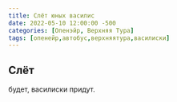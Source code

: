 ```yaml
---
title: Слёт юных василис
date: 2022-05-10 12:00:00 -500
categories: [Опенэйр, Верхняя Тура]
tags: [опенейр,автобус,верхняятура,василиски]
---
```

## Слёт
будет, василиски придут.